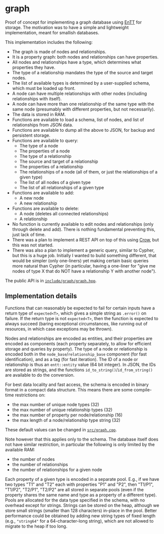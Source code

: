 # graph

Proof of concept for implementing a graph database using [EnTT](https://github.com/skypjack/entt) for storage. The motivation was to have a simple and lightweight implementation, meant for smallish databases.

This implementation includes the following:
 - The graph is made of nodes and relationships.
 - It is a property graph: both nodes and relationships can have properties.
 - All nodes and relationships have a type, which determines what properties they have.
 - The type of a relationship mandates the type of the source and target nodes.
 - The list of available types is determined by a user-supplied schema, which must be loaded up front.
 - A node can have multiple relationships with other nodes (including relationships with itself).
 - A node can have more than one relationship of the same type with the same node (presumably with different properties, but not necessarily).
 - The data is stored in RAM.
 - Functions are available to load a schema, list of nodes, and list of relationships from JSON data.
 - Functions are available to dump all the above to JSON, for backup and persistent storage.
 - Functions are available to query:
   - The type of a node
   - The properties of a node
   - The type of a relationship
   - The source and target of a relationship
   - The properties of a relationship
   - The relationships of a node (all of them, or just the relationships of a given type)
   - The list of all nodes of a given type
   - The list of all relationships of a given type
 - Functions are available to add:
   - A new node
   - A new relationship
 - Functions are available to delete:
   - A node (deletes all connected relationships)
   - A relationship
 - No function is currently available to edit nodes and relationships (only through delete and add). There is nothing fundamental preventing this, just lack of time.
 - There was a plan to implement a REST API on top of this using [Crow](https://github.com/CrowCpp/Crow), but this was not started.
 - There was also a plan to implement a generic query, similar to Cypher, but this is a huge job. Initially I wanted to build something different, that would be simpler (only one-liners) yet making certain basic queries more natural than Cypher (in particular, having a one-liner for "give me nodes of type X that do NOT have a relationship Y with another node").

The public API is in [`include/graph/graph.hpp`](include/graph/graph.hpp).


## Implementation details

Functions that can reasonably be expected to fail for certain inputs have a return type of `expected<T>`, which gives a simple string as  `.error()` on failure. If the return type is not `expected<T>`, then the function is expected to always succeed (baring exceptional circumstances, like running out of resources, in which case exceptions may be thrown).

Nodes and relationships are encoded as entities, and their properties are encoded as components (each property separately, to allow for efficient storage and queries by property). The type of a node or relationship is encoded both in the `node_base`/`relationship_base` component (for fast identification), and as a tag (for fast iteration). The ID of a node or relationship is thus an `entt::entity` value (64 bit integer). In JSON, the IDs are stored as strings, and the functions `id_to_string()`/`id_from_string()` are available to do the conversion.

For best data locality and fast access, the schema is encoded in binary format in a compact data structure. This means there are some compile-time restrictions on:
 - the max number of unique node types (32)
 - the max number of unique relationship types (32)
 - the max number of property per node/relationship (16)
 - the max length of a node/relationship type string (32)

These default values can be changed in [`src/graph.cpp`](src/graph.cpp).

Note however that this applies only to the schema. The database itself does not have similar restriction, in particular the following is only limited by the available RAM:
 - the number of nodes
 - the number of relationships
 - the number of relationships for a given node

Each property of a given type is encoded in a separate pool. E.g., if we have two types "T1" and "T2" each with properties "P1" and "P2", then "T1/P1", "T1/P2", "T2/P1", "T2/P2" are all stored in separate pools (even if the property shares the same name and type as a property of a different type). Pools are allocated for the data type specified in the schema, with no overhead except for strings. Strings can be stored on the heap, although we store small strings (smaller than 128 characters) in-place in the pool. Better performance could be obtained by adding new string types of fixed length (e.g., `"string64"` for a 64-character-long string), which are not allowed to migrate to the heap if too long.
